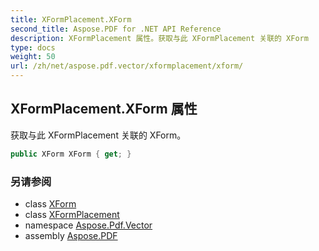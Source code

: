 ```yaml
---
title: XFormPlacement.XForm
second_title: Aspose.PDF for .NET API Reference
description: XFormPlacement 属性。获取与此 XFormPlacement 关联的 XForm
type: docs
weight: 50
url: /zh/net/aspose.pdf.vector/xformplacement/xform/
---
```

## XFormPlacement.XForm 属性

获取与此 XFormPlacement 关联的 XForm。

```csharp
public XForm XForm { get; }
```

### 另请参阅

* class [XForm](../../../aspose.pdf/xform/)
* class [XFormPlacement](../)
* namespace [Aspose.Pdf.Vector](../../../aspose.pdf.vector/)
* assembly [Aspose.PDF](../../../)